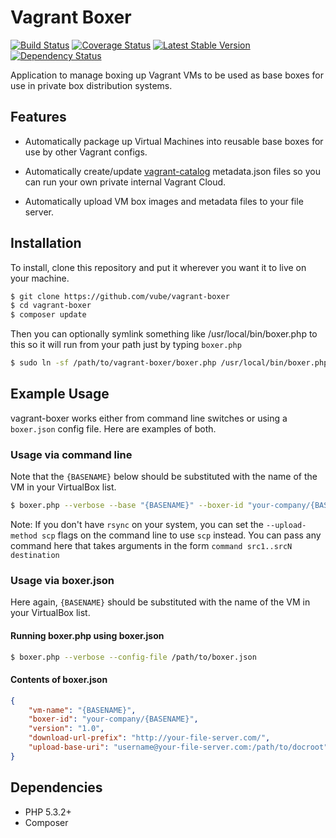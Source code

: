 Vagrant Boxer
=============

[![Build Status](https://travis-ci.org/vube/vagrant-boxer.png?branch=master)](https://travis-ci.org/vube/vagrant-boxer)
[![Coverage Status](https://coveralls.io/repos/vube/vagrant-boxer/badge.png?branch=master)](https://coveralls.io/r/vube/vagrant-boxer?branch=master)
[![Latest Stable Version](https://poser.pugx.org/vube/vagrant-boxer/v/stable.png)](https://packagist.org/packages/vube/vagrant-boxer)
[![Dependency Status](https://www.versioneye.com/user/projects/5361301bfe0d07fa670000b3/badge.png)](https://www.versioneye.com/user/projects/5361301bfe0d07fa670000b3)

Application to manage boxing up Vagrant VMs to be used as base boxes for use in
private box distribution systems.


Features
--------

- Automatically package up Virtual Machines into reusable base boxes for use
by other Vagrant configs.

- Automatically create/update [vagrant-catalog](https://github.com/vube/vagrant-catalog)
metadata.json files so you can run your own private internal Vagrant Cloud.

- Automatically upload VM box images and metadata files to your file server.


Installation
------------

To install, clone this repository and put it wherever you want it to live on
your machine.

```bash
$ git clone https://github.com/vube/vagrant-boxer
$ cd vagrant-boxer
$ composer update
```

Then you can optionally symlink something like /usr/local/bin/boxer.php
to this so it will run from your path just by typing `boxer.php`

```bash
$ sudo ln -sf /path/to/vagrant-boxer/boxer.php /usr/local/bin/boxer.php
```


Example Usage
-------------

vagrant-boxer works either from command line switches or using a `boxer.json` config
file.  Here are examples of both.


### Usage via command line

Note that the `{BASENAME}` below should be substituted with the name of the VM in your
VirtualBox list.

```bash
$ boxer.php --verbose --base "{BASENAME}" --boxer-id "your-company/{BASENAME}"  --major-version 1.0 --url-prefix "http://your-file-server.com/" --upload-base-uri "username@your-file-server.com:/path/to/docroot"
```

Note: If you don't have `rsync` on your system, you can set the `--upload-method scp`
flags on the command line to use `scp` instead.  You can pass any command here that
takes arguments in the form `command src1..srcN destination`


### Usage via boxer.json

Here again, `{BASENAME}` should be substituted with the name of the VM in your
VirtualBox list.

#### Running boxer.php using boxer.json

```bash
$ boxer.php --verbose --config-file /path/to/boxer.json
```

#### Contents of boxer.json

```json
{
    "vm-name": "{BASENAME}",
    "boxer-id": "your-company/{BASENAME}",
    "version": "1.0",
    "download-url-prefix": "http://your-file-server.com/",
    "upload-base-uri": "username@your-file-server.com:/path/to/docroot"
}
```


Dependencies
------------

- PHP 5.3.2+
- Composer
